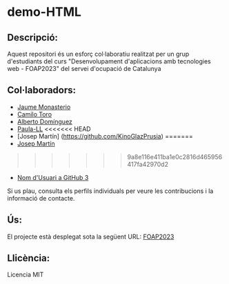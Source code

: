 # demo-HTML

## Descripció:

Aquest repositori és un esforç col·laboratiu realitzat per un grup d'estudiants del curs "Desenvolupament d'aplicacions amb tecnologies web - FOAP2023" del servei d'ocupació de Catalunya

## Col·laboradors:

- [Jaume Monasterio](https://github.com/jaumemonasterio)
- [Camilo Toro](https://github.com/torokami)
- [Alberto Domínguez](https://github.com/gitpcgo)
- [Paula-LL](https://github.com/Paula-LL)
<<<<<<< HEAD
- [Josep Martín] (https://github.com/KinoGlazPrusia)
=======
- [Josep Martín](https://github.com/KinoGlazPrusia)
>>>>>>> 9a8e116e411ba1e0c2816d465956417fa42970d2
- [Nom d'Usuari a GitHub 3](https://github.com/username3)

Si us plau, consulta els perfils individuals per veure les contribucions i la informació de contacte.

## Ús:

El projecte està desplegat sota la següent URL:
[FOAP2023](https://oracle.upc.edu/FOAP2023)


## Llicència:

Licencia MIT
